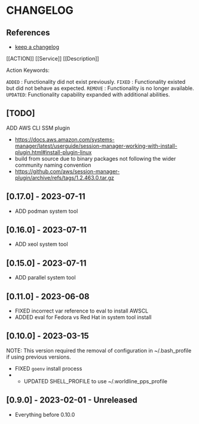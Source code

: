 # CHANGELOG

## References

- [keep a changelog](https://keepachangelog.com/en/1.0.0/)

[[ACTION]] [[Service]] [[Description]]

Action Keywords:

`ADDED`  : Functionality did not exist previously.
`FIXED`  : Functionality existed but did not behave as expected.
`REMOVE` : Functionality is no longer available.
`UPDATED`: Functionality capability expanded with additional abilities.

## [TODO]

ADD AWS CLI SSM plugin

- https://docs.aws.amazon.com/systems-manager/latest/userguide/session-manager-working-with-install-plugin.html#install-plugin-linux
- build from source due to binary packages not following the wider community naming convention
- https://github.com/aws/session-manager-plugin/archive/refs/tags/1.2.463.0.tar.gz

## [0.17.0] - 2023-07-11

- ADD podman system tool

## [0.16.0] - 2023-07-11

- ADD xeol system tool

## [0.15.0] - 2023-07-11

- ADD parallel system tool

## [0.11.0] - 2023-06-08

- FIXED incorrect var reference to eval to install AWSCL
- ADDED eval for Fedora vs Red Hat in system tool install

## [0.10.0] - 2023-03-15

NOTE: This version required the removal of configuration in ~/.bash_profile if using previous versions.

- FIXED `goenv` install process
- - UPDATED SHELL_PROFILE to use ~/.worldline_pps_profile

## [0.9.0] - 2023-02-01 - Unreleased

- Everything before 0.10.0
